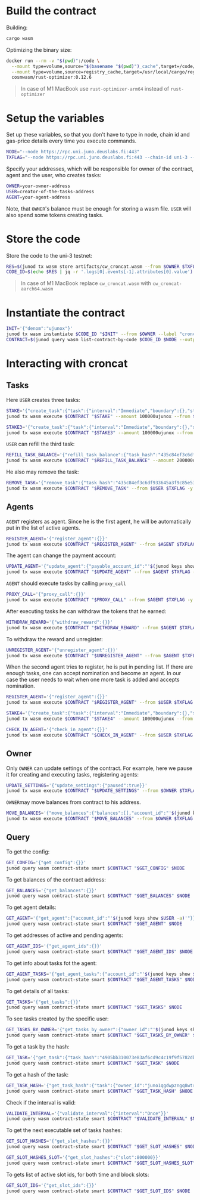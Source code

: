 # Build the contract
Building:
```bash
cargo wasm
```
Optimizing the binary size:
```bash
docker run --rm -v "$(pwd)":/code \
  --mount type=volume,source="$(basename "$(pwd)")_cache",target=/code/target \
  --mount type=volume,source=registry_cache,target=/usr/local/cargo/registry \
  cosmwasm/rust-optimizer:0.12.6
```
> In case of M1 MacBook use `rust-optimizer-arm64` instead of `rust-optimizer`

# Setup the variables
Set up these variables, so that you don't have to type in node, chain id and gas-price details every time you execute commands.
```bash
NODE="--node https://rpc.uni.juno.deuslabs.fi:443"
TXFLAG="--node https://rpc.uni.juno.deuslabs.fi:443 --chain-id uni-3 --gas-prices 0.025ujunox --gas auto --gas-adjustment 1.3 --broadcast-mode block"
```
Specify your addresses, which will be responsible for owner of the contract, agent and the user, who creates tasks:
```bash
OWNER=your-owner-address
USER=creator-of-the-tasks-address
AGENT=your-agent-address
```
Note, that `OWNER`'s balance must be enough for storing a wasm file.
`USER` will also spend some tokens creating tasks.

# Store the code
Store the code to the uni-3 testnet:
```bash
RES=$(junod tx wasm store artifacts/cw_croncat.wasm --from $OWNER $TXFLAG -y --output json -b block)
CODE_ID=$(echo $RES | jq -r '.logs[0].events[-1].attributes[0].value')
```
> In case of M1 MacBook replace `cw_croncat.wasm` with `cw_croncat-aarch64.wasm` 
# Instantiate the contract
```bash
INIT='{"denom":"ujunox"}'
junod tx wasm instantiate $CODE_ID "$INIT" --from $OWNER --label "croncat" $TXFLAG -y --no-admin
CONTRACT=$(junod query wasm list-contract-by-code $CODE_ID $NODE --output json | jq -r '.contracts[-1]')
```
# Interacting with croncat

## Tasks
Here `USER` creates three tasks:
```bash
STAKE='{"create_task":{"task":{"interval":"Immediate","boundary":{},"stop_on_fail":false,"actions":[{"msg":{"staking":{"delegate":{"validator":"juno14vhcdsyf83ngsrrqc92kmw8q9xakqjm0ff2dpn","amount":{"denom":"ujunox","amount":"10000"}}}},"gas_limit":150000}],"rules":null}}}'
junod tx wasm execute $CONTRACT "$STAKE" --amount 100000ujunox --from $USER $TXFLAG -y

STAKE3='{"create_task":{"task":{"interval":"Immediate","boundary":{},"stop_on_fail":false,"actions":[{"msg":{"staking":{"delegate":{"validator":"juno14vhcdsyf83ngsrrqc92kmw8q9xakqjm0ff2dpn","amount":{"denom":"ujunox","amount":"30000"}}}},"gas_limit":150000}],"rules":null}}}'
junod tx wasm execute $CONTRACT "$STAKE3" --amount 100000ujunox --from $USER $TXFLAG -y
```
`USER` can refill the third task:
```bash
REFILL_TASK_BALANCE='{"refill_task_balance":{"task_hash":"435c84ef3c6df933645a3f9c85e53dbd561ea0c9cf24838053514b8858fdb933"}}'
junod tx wasm execute $CONTRACT "$REFILL_TASK_BALANCE" --amount 200000ujunox --from $USER $TXFLAG -y
```
He also may remove the task:
```bash
REMOVE_TASK='{"remove_task":{"task_hash":"435c84ef3c6df933645a3f9c85e53dbd561ea0c9cf24838053514b8858fdb933"}}'
junod tx wasm execute $CONTRACT "$REMOVE_TASK" --from $USER $TXFLAG -y
```

## Agents
`AGENT` registers as agent. Since he is the first agent, he will be automatically put in the list of active agents.
```bash
REGISTER_AGENT='{"register_agent":{}}'
junod tx wasm execute $CONTRACT "$REGISTER_AGENT" --from $AGENT $TXFLAG -y
```
The agent can change the payment account:
```bash
UPDATE_AGENT='{"update_agent":{"payable_account_id":"'$(junod keys show $USER -a)'"}}'
junod tx wasm execute $CONTRACT "$UPDATE_AGENT" --from $AGENT $TXFLAG -y
```
`AGENT` should execute tasks by calling `proxy_call`
```bash
PROXY_CALL='{"proxy_call":{}}'
junod tx wasm execute $CONTRACT "$PROXY_CALL" --from $AGENT $TXFLAG -y
```
After executing tasks he can withdraw the tokens that he earned:
```bash
WITHDRAW_REWARD='{"withdraw_reward":{}}'
junod tx wasm execute $CONTRACT "$WITHDRAW_REWARD" --from $AGENT $TXFLAG -y
```
To withdraw the reward and unregister:
```bash
UNREGISTER_AGENT='{"unregister_agent":{}}'
junod tx wasm execute $CONTRACT "$UNREGISTER_AGENT" --from $AGENT $TXFLAG -y
```
When the second agent tries to register, he is put in pending list. 
If there are enough tasks, one can accept nomination and become an agent.
In our case the user needs to wait when one more task is added and accepts nomination.
```bash
REGISTER_AGENT='{"register_agent":{}}'
junod tx wasm execute $CONTRACT "$REGISTER_AGENT" --from $USER $TXFLAG -y

STAKE4='{"create_task":{"task":{"interval":"Immediate","boundary":{},"stop_on_fail":false,"actions":[{"msg":{"staking":{"delegate":{"validator":"juno14vhcdsyf83ngsrrqc92kmw8q9xakqjm0ff2dpn","amount":{"denom":"ujunox","amount":"400000"}}}},"gas_limit":150000}],"rules":null}}}'
junod tx wasm execute $CONTRACT "$STAKE4" --amount 100000ujunox --from $USER $TXFLAG -y

CHECK_IN_AGENT='{"check_in_agent":{}}'
junod tx wasm execute $CONTRACT "$CHECK_IN_AGENT" --from $USER $TXFLAG -y
```

## Owner
Only `OWNER` can update settings of the contract.
For example, here we pause it for creating and executing tasks, registering agents:
```bash
UPDATE_SETTINGS='{"update_settings":{"paused":true}}'
junod tx wasm execute $CONTRACT "$UPDATE_SETTINGS" --from $OWNER $TXFLAG -y
```
`OWNER`may move balances from contract to his address.
```bash
MOVE_BALANCES='{"move_balances":{"balances":[],"account_id":"'$(junod keys show $OWNER -a)'"}}'
junod tx wasm execute $CONTRACT "$MOVE_BALANCES" --from $OWNER $TXFLAG -y
```
## Query
To get the config:
```bash
GET_CONFIG='{"get_config":{}}'
junod query wasm contract-state smart $CONTRACT "$GET_CONFIG" $NODE
```
To get balances of the contract address:
```bash
GET_BALANCES='{"get_balances":{}}'
junod query wasm contract-state smart $CONTRACT "$GET_BALANCES" $NODE
```
To get agent details:
```bash
GET_AGENT='{"get_agent":{"account_id":"'$(junod keys show $USER -a)'"}}'
junod query wasm contract-state smart $CONTRACT "$GET_AGENT" $NODE
```
To get addresses of active and pending agents:
```bash
GET_AGENT_IDS='{"get_agent_ids":{}}'
junod query wasm contract-state smart $CONTRACT "$GET_AGENT_IDS" $NODE
```
To get info about tasks fot the agent:
```bash
GET_AGENT_TASKS='{"get_agent_tasks":{"account_id":"'$(junod keys show $USER -a)'"}}'
junod query wasm contract-state smart $CONTRACT "$GET_AGENT_TASKS" $NODE #doesn't work yet 
```
To get details of all tasks:
```bash
GET_TASKS='{"get_tasks":{}}'
junod query wasm contract-state smart $CONTRACT "$GET_TASKS" $NODE
```
To see tasks created by the specific user:
```bash
GET_TASKS_BY_OWNER='{"get_tasks_by_owner":{"owner_id":"'$(junod keys show $USER -a)'"}}'
junod query wasm contract-state smart $CONTRACT "$GET_TASKS_BY_OWNER" $NODE
```
To get a task by the hash:
```bash
GET_TASK='{"get_task":{"task_hash":"4905bb310073e83af6cd9c4c19f9f5782db79e7f8b08b4035b664d8f39d31dd7"}}'
junod query wasm contract-state smart $CONTRACT "$GET_TASK" $NODE
```
To get a hash of the task:
```bash
GET_TASK_HASH='{"get_task_hash":{"task":{"owner_id":"juno1qgdwpzngq8wtrd0xamfpr0fse7egrefye6ekuh","interval":"Immediate","boundary":{"start":null,"end":null},"stop_on_fail":false,"total_deposit":[{"denom":"ujunox","amount":"1"}],"actions":[{"msg":{"staking":{"delegate":{"validator":"juno14vhcdsyf83ngsrrqc92kmw8q9xakqjm0ff2dpn","amount":{"denom":"ujunox","amount":"400000"}}}},"gas_limit":150000}],"rules":null}}}'
junod query wasm contract-state smart $CONTRACT "$GET_TASK_HASH" $NODE
```
Check if the interval is valid:
```bash
VALIDATE_INTERVAL='{"validate_interval":{"interval":"Once"}}'
junod query wasm contract-state smart $CONTRACT "$VALIDATE_INTERVAL" $NODE
```
To get the next executable set of tasks hashes:

```bash
GET_SLOT_HASHES='{"get_slot_hashes":{}}'
junod query wasm contract-state smart $CONTRACT "$GET_SLOT_HASHES" $NODE

GET_SLOT_HASHES_SLOT='{"get_slot_hashes":{"slot":800000}}'
junod query wasm contract-state smart $CONTRACT "$GET_SLOT_HASHES_SLOT" $NODE
```
To gets list of active slot ids, for both time and block slots:
```bash
GET_SLOT_IDS='{"get_slot_ids":{}}'
junod query wasm contract-state smart $CONTRACT "$GET_SLOT_IDS" $NODE
```